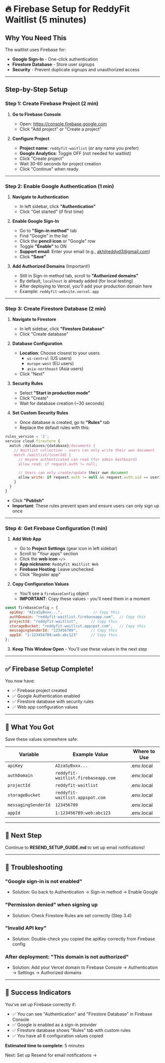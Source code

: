 # 🔥 Firebase Setup for ReddyFit Waitlist (5 minutes)

## Why You Need This
The waitlist uses Firebase for:
- **Google Sign-In** - One-click authentication
- **Firestore Database** - Store user signups
- **Security** - Prevent duplicate signups and unauthorized access

---

## Step-by-Step Setup

### Step 1: Create Firebase Project (2 min)

1. **Go to Firebase Console**
   - Open: https://console.firebase.google.com
   - Click "Add project" or "Create a project"

2. **Configure Project**
   - **Project name**: `reddyfit-waitlist` (or any name you prefer)
   - **Google Analytics**: Toggle OFF (not needed for waitlist)
   - Click "Create project"
   - Wait 30-60 seconds for project creation
   - Click "Continue" when ready

---

### Step 2: Enable Google Authentication (1 min)

1. **Navigate to Authentication**
   - In left sidebar, click **"Authentication"**
   - Click "Get started" (if first time)

2. **Enable Google Sign-In**
   - Go to **"Sign-in method"** tab
   - Find "Google" in the list
   - Click the **pencil icon** or "Google" row
   - Toggle **"Enable"** to ON
   - **Support email**: Enter your email (e.g., akhilreddyd3@gmail.com)
   - Click **"Save"**

3. **Add Authorized Domains** (Important!)
   - Still in Sign-in method tab, scroll to **"Authorized domains"**
   - By default, `localhost` is already added (for local testing)
   - After deploying to Vercel, you'll add your production domain here
   - Example: `reddyfit-website.vercel.app`

---

### Step 3: Create Firestore Database (2 min)

1. **Navigate to Firestore**
   - In left sidebar, click **"Firestore Database"**
   - Click "Create database"

2. **Database Configuration**
   - **Location**: Choose closest to your users
     - `us-central` (US users)
     - `europe-west` (EU users)
     - `asia-northeast` (Asia users)
   - Click "Next"

3. **Security Rules**
   - Select **"Start in production mode"**
   - Click "Create"
   - Wait for database creation (~30 seconds)

4. **Set Custom Security Rules**
   - Once database is created, go to **"Rules"** tab
   - Replace the default rules with this:

```javascript
rules_version = '2';
service cloud.firestore {
  match /databases/{database}/documents {
    // Waitlist collection - users can only write their own document
    match /waitlist/{userId} {
      // Anyone authenticated can read (for admin dashboard)
      allow read: if request.auth != null;

      // Users can only create/update their own document
      allow write: if request.auth != null && request.auth.uid == userId;
    }
  }
}
```

   - Click **"Publish"**
   - **Important**: These rules prevent spam and ensure users can only sign up once

---

### Step 4: Get Firebase Configuration (1 min)

1. **Add Web App**
   - Go to **Project Settings** (gear icon in left sidebar)
   - Scroll to "Your apps" section
   - Click the **web icon** `</>`
   - **App nickname**: `ReddyFit Waitlist Web`
   - **Firebase Hosting**: Leave unchecked
   - Click "Register app"

2. **Copy Configuration Values**
   - You'll see a `firebaseConfig` object
   - **IMPORTANT**: Copy these values - you'll need them in a moment

```javascript
const firebaseConfig = {
  apiKey: "AIzaSyBxxx...",              // Copy this
  authDomain: "reddyfit-waitlist.firebaseapp.com",  // Copy this
  projectId: "reddyfit-waitlist",      // Copy this
  storageBucket: "reddyfit-waitlist.appspot.com",   // Copy this
  messagingSenderId: "123456789",      // Copy this
  appId: "1:123456789:web:abc123"      // Copy this
};
```

3. **Keep This Window Open** - You'll use these values in the next step

---

## ✅ Firebase Setup Complete!

You now have:
- ✅ Firebase project created
- ✅ Google Authentication enabled
- ✅ Firestore database with security rules
- ✅ Web app configuration values

---

## 🔑 What You Got

Save these values somewhere safe:

| Variable | Example Value | Where to Use |
|----------|---------------|--------------|
| `apiKey` | `AIzaSyBxxx...` | .env.local |
| `authDomain` | `reddyfit-waitlist.firebaseapp.com` | .env.local |
| `projectId` | `reddyfit-waitlist` | .env.local |
| `storageBucket` | `reddyfit-waitlist.appspot.com` | .env.local |
| `messagingSenderId` | `123456789` | .env.local |
| `appId` | `1:123456789:web:abc123` | .env.local |

---

## 📝 Next Step

Continue to **RESEND_SETUP_GUIDE.md** to set up email notifications!

---

## 🐛 Troubleshooting

### "Google sign-in is not enabled"
- Solution: Go back to Authentication → Sign-in method → Enable Google

### "Permission denied" when signing up
- Solution: Check Firestore Rules are set correctly (Step 3.4)

### "Invalid API key"
- Solution: Double-check you copied the apiKey correctly from Firebase config

### After deployment: "This domain is not authorized"
- Solution: Add your Vercel domain to Firebase Console → Authentication → Settings → Authorized domains

---

## 🎉 Success Indicators

You've set up Firebase correctly if:
- ✅ You can see "Authentication" and "Firestore Database" in Firebase Console
- ✅ Google is enabled as a sign-in provider
- ✅ Firestore database shows "Rules" tab with custom rules
- ✅ You have all 6 configuration values copied

**Estimated time to complete**: 5 minutes

Next: Set up Resend for email notifications →
